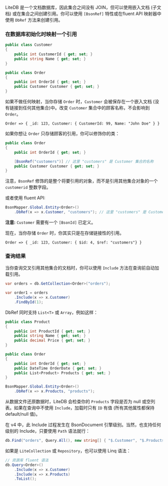 LiteDB 是一个文档数据库，因此集合之间没有 JOIN，但可以使用嵌入文档 (子文档) 或在集合之间创建引用。你可以使用 `[BsonRef]` 特性或在fluent API 映射器中使用 `DbRef` 方法来创建引用。

### 在数据库初始化时映射一个引用

```C#
public class Customer
{
    public int CustomerId { get; set; }
    public string Name { get; set; }
}

public class Order
{
    public int OrderId { get; set; }
    public Customer Customer { get; set; }
}
```

如果不做任何映射，当你存储 `Order` 时，`Customer` 会被保存在一个嵌入文档 (没有链接到任何其他集合)中。改变 `Customer` 集合中的顾客名称，不会影响到 `Order`。

```JS
Order => { _id: 123, Customer: { CustomerId: 99, Name: "John Doe" } }
```

如果你想让 `Order` 只存储顾客的引用，你可以修饰你的类：

```C#
public class Order
{
    public int OrderId { get; set; }

    [BsonRef("customers")] // 这里 "customers" 是 Customer 集合的名称
    public Customer Customer { get; set; }
}
```

注意，`BsonRef` 修饰的是整个将要引用的对象，而不是引用其他集合对象的一个 `customerid` 整数字段。

或者使用 fluent API:

```C#
BsonMapper.Global.Entity<Order>()
    .DbRef(x => x.Customer, "customers"); // 这里 "customers" 是 Customer 集合的名称
```

**注意:** `Customer` 需要有一个 `[BsonId]` 已定义。

现在，当你存储 `Order` 时，你其实只是在存储链接性的引用。

```JS
Order => { _id: 123, Customer: { $id: 4, $ref: "customers"} }
```

### 查询结果

当你查询交叉引用其他集合的文档时，你可以使用 `Include` 方法在查询前自动加载引用。 

```C#
var orders = db.GetCollection<Order>("orders");

var order1 = orders
    .Include(x => x.Customer)
    .FindById(1);
```

DbRef 同时支持 `List<T>` 或 `Array`，例如这样：

```C#
public class Product
{
    public int ProductId { get; set; }
    public string Name { get; set; }
    public decimal Price { get; set; }
}

public class Order
{
    public int OrderId { get; set; }
    public DateTime OrderDate { get; set; }
    public List<Product> Products { get; set; }
}

BsonMapper.Global.Entity<Order>()
    .DbRef(x => x.Products, "products");
```

从数据文件还原数据时，LiteDB 会检查你的 `Products` 字段是否为 null 或空列表。如果在查询中不使用 `Include`，加载时只有 `ID` 有值 (所有其他属性都保持 default/null 值)。

在 v4 中，此 Include 过程发生在 BsonDocument 引擎级别。当然，也支持任何级别的 Include，只要使用 `Path` 语法就行：

```C#
db.Find("orders", Query.All(), new string[] { "$.Customer", "$.Products[*]" });
```

如果是 `LiteCollection` 或 `Repository`，也可以使用 Linq 语法：

```C#
// 资源库 fluent 语法
db.Query<Order>()
    .Include(x => x.Customer)
    .Include(x => x.Products)
    .ToList();
```

